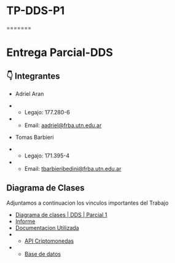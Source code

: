 # TP-DDS-P1
=======
# Entrega Parcial-DDS

## :point_down: Integrantes

* Adriel Aran 
* * Legajo: 177.280-6
* * Email: aadriel@frba.utn.edu.ar

* Tomas Barbieri
* * Legajo: 171.395-4
* * Email: tbarbieribedini@frba.utn.edu.ar

    
## Diagrama de Clases

Adjuntamos a continuacion los vinculos importantes del Trabajo
* [Diagrama de clases | DDS | Parcial 1](https://app.diagrams.net/#G18Nb15-Y1d4FcDwp68NCfPqeZ5dKPZ0jW)
* [Informe](https://adjuntar.com/)
* [Documentacion Utilizada](https://adjuntar.com/)
* * [API Criptomonedas](https://adjuntar.com/)
* * [Base de datos](https://adjuntar.com/)

